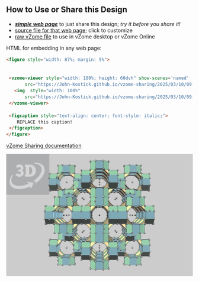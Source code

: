 
## How to Use or Share this Design

 - [***simple web page***](<https://John-Kostick.github.io/vzome-sharing/2025/03/10/09-43-55-Rhombicuboccta-block/>) to just share this design; *try it before you share it!*
 - [source file for that web page](<https://github.com/John-Kostick/vzome-sharing/edit/main/2025/03/10/09-43-55-Rhombicuboccta-block/index.md>); click to customize
 - [raw vZome file](<https://raw.githubusercontent.com/John-Kostick/vzome-sharing/main/2025/03/10/09-43-55-Rhombicuboccta-block/Rhombicuboccta-block.vZome>) to use in vZome desktop or vZome Online
 
 HTML for embedding in any web page:
 ```html
<figure style="width: 87%; margin: 5%">
  
  
  <vzome-viewer style="width: 100%; height: 60dvh" show-scenes='named'
        src="https://John-Kostick.github.io/vzome-sharing/2025/03/10/09-43-55-Rhombicuboccta-block/Rhombicuboccta-block.vZome" >
    <img  style="width: 100%"
        src="https://John-Kostick.github.io/vzome-sharing/2025/03/10/09-43-55-Rhombicuboccta-block/Rhombicuboccta-block.png" >
  </vzome-viewer>

  <figcaption style="text-align: center; font-style: italic;">
     REPLACE this caption!
  </figcaption>
</figure>

 ```

[vZome Sharing documentation](https://vzome.github.io/vzome/sharing.html#how-it-works)

![Image](<Rhombicuboccta-block.png>)

